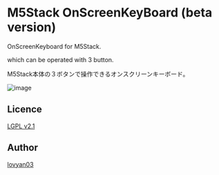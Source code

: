 M5Stack OnScreenKeyBoard (beta version)
===

OnScreenKeyboard for M5Stack.

 which can be operated with 3 button.

M5Stack本体の３ボタンで操作できるオンスクリーンキーボード。

![image](https://user-images.githubusercontent.com/42724151/50738003-86b17980-1212-11e9-9cbf-319bbd885cd9.png)

## Licence

[LGPL v2.1](https://github.com/lovyan03/M5OnScreenKeyBoard/blob/master/LICENSE)

## Author

[lovyan03](https://twitter.com/lovyan03)
